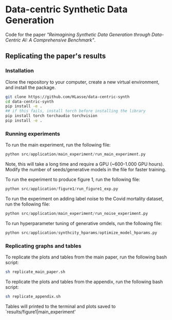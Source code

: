 # Data-centric Synthetic Data Generation

Code for the paper *"Reimagining Synthetic Data Generation through Data-Centric AI: A Comprehensive Benchmark"*. 


## Replicating the paper's results


### Installation
Clone the repository to your computer, create a new virtual environment, and install the package.


```bash
git clone https://github.com/HLasse/data-centric-synth
cd data-centric-synth
pip install -e .
## if this fails, install torch before installing the library
pip install torch torchaudio torchvision
pip install -e .
```

### Running experiments

To run the main experiment, run the following file:

```python
python src/application/main_experiment/run_main_experiment.py
```

Note, this will take a long time and require a GPU (~600-1.000 GPU hours). 
Modify the number of seeds/generative models in the file for faster training.


To run the experiment to produce figure 1, run the following file:

```python
python src/application/figure1/run_figure1_exp.py
```


To run the experiment on adding label noise to the Covid mortality dataset, run the following file:

```python
python src/application/main_experiment/run_noise_experiment.py
```

To run hyperparameter tuning of generative omdels, run the following file:

```python
python src/application/synthcity_hparams/optimize_model_hparams.py
```


### Replicating graphs and tables

To replicate the plots and tables from the main paper, run the following bash script:

```bash
sh replicate_main_paper.sh
```

To replicate the plots and tables from the appendix, run the following bash script:

```bash
sh replicate_appendix.sh
```

Tables will printed to the terminal and plots saved to `results/figure1|main_experiment'
